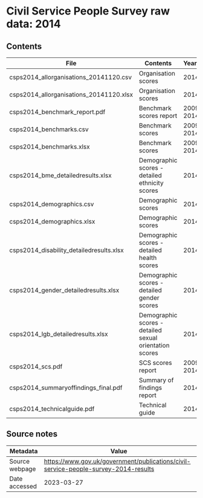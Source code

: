 # Civil Service People Survey raw data: 2014

## Contents

| File | Contents | Year(s) | Format |
| ---- | -------- | ------- | ------ |
| csps2014_allorganisations_20141120.csv | Organisation scores | 2014 | CSV |
| csps2014_allorganisations_20141120.xlsx | Organisation scores | 2014 | XLSX |
| csps2014_benchmark_report.pdf | Benchmark scores report | 2009-2014 | PDF |
| csps2014_benchmarks.csv | Benchmark scores | 2009-2014 | CSV |
| csps2014_benchmarks.xlsx | Benchmark scores | 2009-2014 | XLSX |
| csps2014_bme_detailedresults.xlsx | Demographic scores - detailed ethnicity scores | 2014 | XLSX |
| csps2014_demographics.csv | Demographic scores | 2014 | CSV |
| csps2014_demographics.xlsx | Demographic scores | 2014 | XLSX |
| csps2014_disability_detailedresults.xlsx | Demographic scores - detailed health scores | 2014 | XLSX |
| csps2014_gender_detailedresults.xlsx | Demographic scores - detailed gender scores | 2014 | XLSX |
| csps2014_lgb_detailedresults.xlsx | Demographic scores - detailed sexual orientation scores | 2014 | XLSX |
| csps2014_scs.pdf | SCS scores report | 2009-2014 | PDF |
| csps2014_summaryoffindings_final.pdf | Summary of findings report | 2014 | PDF |
| csps2014_technicalguide.pdf | Technical guide | 2014 | PDF |

## Source notes

| Metadata | Value |
| -------- | ----- |
| Source webpage | https://www.gov.uk/government/publications/civil-service-people-survey-2014-results |
| Date accessed | 2023-03-27 |
